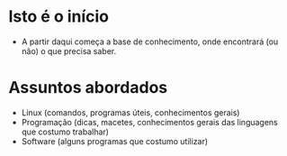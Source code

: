 # Isto é o início
- A partir daqui começa a base de conhecimento, onde encontrará (ou não) o que precisa saber.

# Assuntos abordados
- Linux (comandos, programas úteis, conhecimentos gerais)
- Programação (dicas, macetes, conhecimentos gerais das linguagens que costumo trabalhar)
- Software (alguns programas que costumo utilizar)